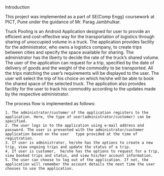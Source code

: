 Introduction

This project was implemented as a part of SE(Comp Engg) coursework at PICT, Pune under the guidance of Mr. Parag Jambhulkar.

Truck Pooling is an Android Application designed for user to provide an efficient and cost-effective way for the transportation of logistics through sharing of unoccupied volume in a truck. The application provides facility for the administrator, who owns a logistics company, to create trips between cities and specify the space available for sharing. The administrator has the liberty to decide the rate of the truck’s shared volume. The user of the application can request for a trip, specified by the date of delivery of goods and the weight of the commodity to be transported. All the trips matching the user’s requirements will be displayed to the user. The user will select the trip of his choice on which he/she will be able to book the shared space of the selected truck. The application also provides facility for the user to track his commodity according to the updates made by the respective administrator.

The process flow is implemented as follows:

	1. The administrator/customer of the application registers to the application. Here, the type of user(administrator/customer) can be specified.
	2. The user logs in to the application using e-mail address and password. The user is presented with the administrator/customer application based on the user	type provided at the time of registration.
	3. If user is administrator, he/she has the options to create a new trip, view ongoing trips and update the status of a trip.
	4. If user is customer,  he/she has the options to request for a trip, view booked trips and status, and view his/her account information.
	5. The user can choose to log out of the application. If not, the application will remember the account details the next time the user chooses to use the application.
  
  
